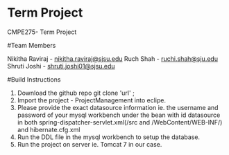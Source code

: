 # Term Project


CMPE275- Term Project


#Team Members


Nikitha Raviraj - nikitha.raviraj@sjsu.edu
Ruch Shah - ruchi.shah@sju.edu
Shruti Joshi  - shruti.joshi01@sjsu.edu


#Build Instructions

1. Download the github repo git clone 'url' ;
2. Import the project - ProjectManagement into eclipe.
3. Please provide the exact datasource information ie. the username and password of your mysql workbench under the bean with id datasource in both spring-dispatcher-servlet.xml(/src and /WebContent/WEB-INF/) and hibernate.cfg.xml
4. Run the DDL file in the mysql workbench to setup the database. 
5. Run the project on server ie. Tomcat 7 in our case.
